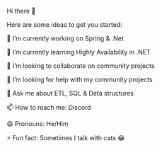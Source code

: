Hi there 👋

Here are some ideas to get you started:

🔭 I’m currently working on Spring & .Net

🌱 I’m currently learning Highly Availability in .NET 

👯 I’m looking to collaborate on community projects

🤔 I’m looking for help with my community projects

💬 Ask me about ETL, SQL & Data structures

📫 How to reach me: Discord

😄 Pronouns: He/Him

⚡ Fun fact: Sometimes I talk with cats 😂
<!---
zroussama/zroussama is a ✨ special ✨ repository because its `README.md` (this file) appears on your GitHub profile.
You can click the Preview link to take a look at your changes.
--->
